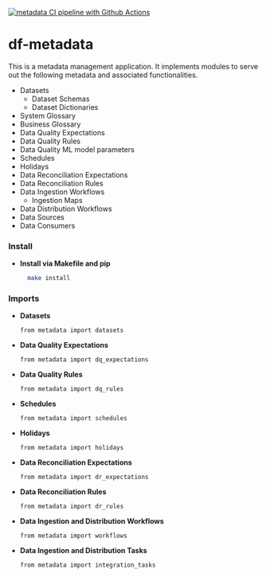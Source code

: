 [![metadata CI pipeline with Github Actions](https://github.com/dexplorer/df-metadata/actions/workflows/ci.yml/badge.svg)](https://github.com/dexplorer/df-metadata/actions/workflows/ci.yml)

# df-metadata

This is a metadata management application. It implements modules to serve out the following metadata and associated functionalities.

* Datasets 
  - Dataset Schemas
  - Dataset Dictionaries
* System Glossary
* Business Glossary
* Data Quality Expectations
* Data Quality Rules
* Data Quality ML model parameters
* Schedules
* Holidays
* Data Reconciliation Expectations
* Data Reconciliation Rules
* Data Ingestion Workflows
  - Ingestion Maps
* Data Distribution Workflows
* Data Sources
* Data Consumers


### Install

- **Install via Makefile and pip**
  ```sh
    make install
  ```

### Imports

- **Datasets**
  ```
  from metadata import datasets
  ```  

- **Data Quality Expectations**
  ```
  from metadata import dq_expectations
  ```  

- **Data Quality Rules**
  ```
  from metadata import dq_rules
  ```  

- **Schedules**
  ```
  from metadata import schedules
  ```  

- **Holidays**
  ```
  from metadata import holidays
  ```  

- **Data Reconciliation Expectations**
  ```
  from metadata import dr_expectations
  ```  

- **Data Reconciliation Rules**
  ```
  from metadata import dr_rules
  ```  

- **Data Ingestion and Distribution Workflows**
  ```
  from metadata import workflows
  ```  

- **Data Ingestion and Distribution Tasks**
  ```
  from metadata import integration_tasks
  ```  

